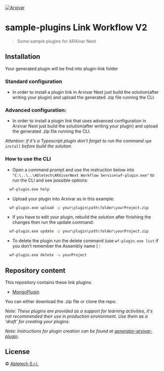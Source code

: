 [![Arxivar](http://portal.arxivar.it/download/resources/loghi/Logo-ARXivar_orizzontale-nero.png)](http://www.arxivar.it/)
# sample-plugins Link Workflow V2


> Some sample plugins for ARXivar Next

## Installation


Your generated plugin will be find into plugin-link folder

### Standard configuration

* In order to install a plugin link in Arxivar Next just build the solution(after writing your plugin) and upload the generated .zip file running the CLI. 

### Advanced configuration:

* In order to install a plugin link that uses advanced configuration in Arxivar Next just build the solution(after writing your plugin) and upload the generated .zip file running the CLI.

_Attention: if it's a Typescript plugin don't forget to run the command ```npm install``` before build the solution._


### How to use the CLI

- Open a command prompt and use the instruction below into `"C:\..\..\Abletech\ARXivarNext Workflow Service\wf-plugin.exe"` to run the CLI and see possible options:
  
```bash
  wf-plugin.exe help
```

- Upload your plugin into Arxivar as in this example:

```bash
  wf-plugin.exe upload -p your\plugin\path\folder\yourProject.zip
```
- If you have to edit your plugin, rebuild the solution after finishing the changes then run the update command:

```bash
  wf-plugin.exe update -p your\plugin\path\folder\yourProject.zip
```

- To delete the plugin run the delete command (use  ```wf-plugin.exe list``` if you don't remember the Assembly name ) :

```bash
  wf-plugin.exe delete -a yourProject
```
## Repository content
This repository contains these link plugins:
 - [MongoPlugin](LinkWorkflowV2/MongoPlugin/README.md)

You can either download the .zip file or clone the repo.

_Note: These plugins are provided as a support for learning activities, it's not recommended their use in production environment. Use them as a 'draft' for creating your plugins._

_Note: Instructions for plugin creation can be found at [generator-arxivar-plugin](https://github.com/Arxivar/PluginGenerator/blob/master/README.md)._

## License

 © [Abletech S.r.l.](http://www.arxivar.it/)
 
 
